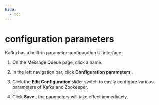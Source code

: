 ```yaml
---
hide:
  - toc
---
```


# configuration parameters

Kafka has a built-in parameter configuration UI interface.

1. On the Message Queue page, click a name.

    <!--screenshot-->

2. In the left navigation bar, click __Configuration parameters__ .

    <!--screenshot-->

3. Click the __Edit Configuration__ slider switch to easily configure various parameters of Kafka and Zookeeper.

    <!--screenshot-->

4. Click __Save__ , the parameters will take effect immediately.